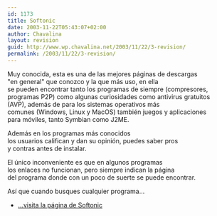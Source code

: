```yaml
---
id: 1173
title: Softonic
date: 2003-11-22T05:43:07+02:00
author: Chavalina
layout: revision
guid: http://www.wp.chavalina.net/2003/11/22/3-revision/
permalink: /2003/11/22/3-revision/
---
```

<p align="left">
  Muy conocida, esta es una de las mejores páginas de descargas<br /> "en general" que conozco y la que más uso, en ella<br /> se pueden encontrar tanto los programas de siempre (compresores,<br /> programas P2P) como algunas curiosidades como antivirus gratuitos<br /> (AVP), además de para los sistemas operativos más<br /> comunes (Windows, Linux y MacOS) también juegos y aplicaciones<br /> para móviles, tanto Symbian como J2ME.
</p>

<p align="left">
  Además en los programas más conocidos<br /> los usuarios califican y dan su opinión, puedes saber pros<br /> y contras antes de instalar.
</p>

<p align="left">
  El &uacute;nico inconveniente es que en algunos programas<br /> los enlaces no funcionan, pero siempre indican la página<br /> del programa donde con un poco de suerte se puede encontrar.
</p>

<p align="left">
  Así que cuando busques cualquier programa…
</p>

  * <a href="http://www.softonic.com" target="_blank">…visita la página de Softonic</a>